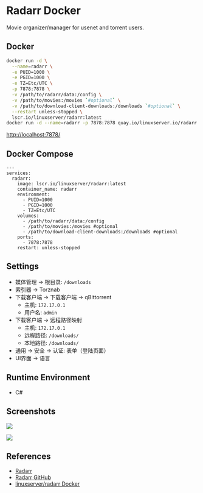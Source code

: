 # Radarr Docker

Movie organizer/manager for usenet and torrent users.

## Docker
```sh
docker run -d \
  --name=radarr \
  -e PUID=1000 \
  -e PGID=1000 \
  -e TZ=Etc/UTC \
  -p 7878:7878 \
  -v /path/to/radarr/data:/config \
  -v /path/to/movies:/movies `#optional` \
  -v /path/to/download-client-downloads:/downloads `#optional` \
  --restart unless-stopped \
  lscr.io/linuxserver/radarr:latest
docker run -d --name=radarr -p 7878:7878 quay.io/linuxserver.io/radarr
```
[http://localhost:7878/](http://localhost:7878/)

## Docker Compose
```
---
services:
  radarr:
    image: lscr.io/linuxserver/radarr:latest
    container_name: radarr
    environment:
      - PUID=1000
      - PGID=1000
      - TZ=Etc/UTC
    volumes:
      - /path/to/radarr/data:/config
      - /path/to/movies:/movies #optional
      - /path/to/download-client-downloads:/downloads #optional
    ports:
      - 7878:7878
    restart: unless-stopped
```

## Settings
- 媒体管理 -> 根目录: `/downloads`
- 索引器 -> Torznab
- 下载客户端 -> 下载客户端 -> qBittorrent
  * 主机: `172.17.0.1`
  * 用户名: `admin`
- 下载客户端 -> 远程路径映射
  * 主机: `172.17.0.1`
  * 远程路径: `/downloads/`
  * 本地路径: `/downloads/`
- 通用 -> 安全 -> 认证: 表单（登陆页面）
- UI界面 -> 语言

## Runtime Environment
- C#

## Screenshots
![](https://radarr.video/img/features/calendar.png)

![](https://radarr.video/img/features/blacklist.png)

## References
- [Radarr](https://radarr.video/)
- [Radarr GitHub](https://github.com/Radarr/Radarr)
- [linuxserver/radarr Docker](https://docs.linuxserver.io/images/docker-radarr/)